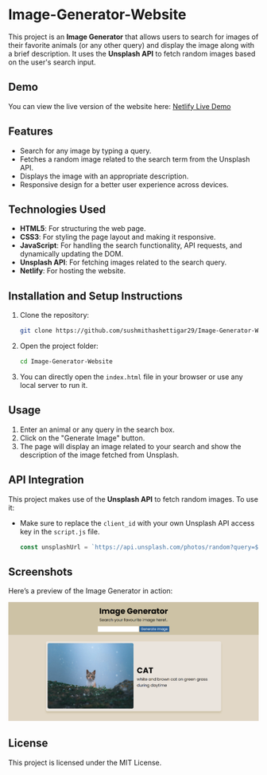 # Image-Generator-Website

This project is an **Image Generator** that allows users to search for images of their favorite animals (or any other query) and display the image along with a brief description. It uses the **Unsplash API** to fetch random images based on the user's search input.

## Demo

You can view the live version of the website here: [Netlify Live Demo](https://your-netlify-link-here)

## Features

- Search for any image by typing a query.
- Fetches a random image related to the search term from the Unsplash API.
- Displays the image with an appropriate description.
- Responsive design for a better user experience across devices.

## Technologies Used

- **HTML5**: For structuring the web page.
- **CSS3**: For styling the page layout and making it responsive.
- **JavaScript**: For handling the search functionality, API requests, and dynamically updating the DOM.
- **Unsplash API**: For fetching images related to the search query.
- **Netlify**: For hosting the website.

## Installation and Setup Instructions

1. Clone the repository:

   ```bash
   git clone https://github.com/sushmithashettigar29/Image-Generator-Website.git
   ```

2. Open the project folder:

   ```bash
   cd Image-Generator-Website
   ```

3. You can directly open the `index.html` file in your browser or use any local server to run it.

## Usage

1. Enter an animal or any query in the search box.
2. Click on the "Generate Image" button.
3. The page will display an image related to your search and show the description of the image fetched from Unsplash.

## API Integration

This project makes use of the **Unsplash API** to fetch random images. To use it:

- Make sure to replace the `client_id` with your own Unsplash API access key in the `script.js` file.

  ```js
  const unsplashUrl = `https://api.unsplash.com/photos/random?query=${query}&client_id=your-access-key`;
  ```

## Screenshots

Here’s a preview of the Image Generator in action:

![Screenshot of the Image Generator](assets/preview.png)

## License

This project is licensed under the MIT License.
